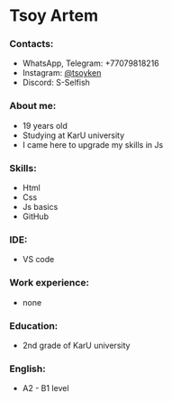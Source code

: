 # Tsoy Artem #

### Contacts: ###
- WhatsApp, Telegram: +77079818216
- Instagram: [@tsoyken](https://www.instagram.com/tsoyken/])
- Discord: S-Selfish

### About me: ###
- 19 years old 
- Studying at KarU university 
- I came here to upgrade my skills in Js 

### Skills: ###
- Html
- Css
- Js basics
- GitHub

### IDE: ###
- VS code

### Work experience: ###
- none

### Education: ###
- 2nd grade of KarU university

### English: ###
- A2 - B1 level
